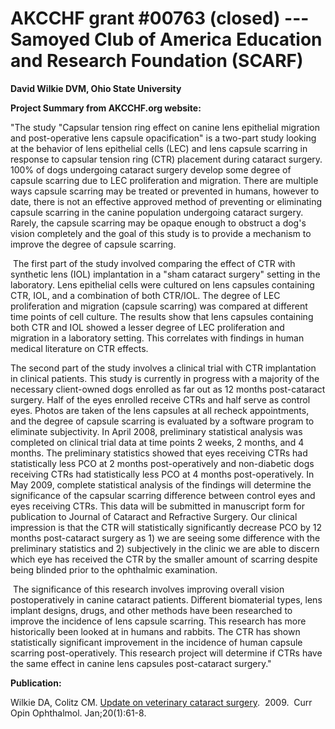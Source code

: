 
AKCCHF grant \#00763 (closed) ---  Samoyed Club of America Education and Research Foundation (SCARF)
===================================================================================================

**David Wilkie DVM, Ohio State University**

**Project Summary from AKCCHF.org website:**

"The study \"Capsular tension ring effect on canine lens epithelial
migration and post-operative lens capsule opacification\" is a two-part
study looking at the behavior of lens epithelial cells (LEC) and lens
capsule scarring in response to capsular tension ring (CTR) placement
during cataract surgery. 100% of dogs undergoing cataract surgery
develop some degree of capsule scarring due to LEC proliferation and
migration. There are multiple ways capsule scarring may be treated or
prevented in humans, however to date, there is not an effective approved
method of preventing or eliminating capsule scarring in the canine
population undergoing cataract surgery. Rarely, the capsule scarring may
be opaque enough to obstruct a dog\'s vision completely and the goal of
this study is to provide a mechanism to improve the degree of capsule
scarring.

 The first part of the study involved comparing the effect of CTR with
synthetic lens (IOL) implantation in a \"sham cataract surgery\" setting
in the laboratory. Lens epithelial cells were cultured on lens capsules
containing CTR, IOL, and a combination of both CTR/IOL. The degree of
LEC proliferation and migration (capsule scarring) was compared at
different time points of cell culture. The results show that lens
capsules containing both CTR and IOL showed a lesser degree of LEC
proliferation and migration in a laboratory setting. This correlates
with findings in human medical literature on CTR effects.

The second part of the study involves a clinical trial with CTR
implantation in clinical patients. This study is currently in progress
with a majority of the necessary client-owned dogs enrolled as far out
as 12 months post-cataract surgery. Half of the eyes enrolled receive
CTRs and half serve as control eyes. Photos are taken of the lens
capsules at all recheck appointments, and the degree of capsule scarring
is evaluated by a software program to eliminate subjectivity. In April
2008, preliminary statistical analysis was completed on clinical trial
data at time points 2 weeks, 2 months, and 4 months. The preliminary
statistics showed that eyes receiving CTRs had statistically less PCO at
2 months post-operatively and non-diabetic dogs receiving CTRs had
statistically less PCO at 4 months post-operatively. In May 2009,
complete statistical analysis of the findings will determine the
significance of the capsular scarring difference between control eyes
and eyes receiving CTRs. This data will be submitted in manuscript form
for publication to Journal of Cataract and Refractive Surgery. Our
clinical impression is that the CTR will statistically significantly
decrease PCO by 12 months post-cataract surgery as 1) we are seeing some
difference with the preliminary statistics and 2) subjectively in the
clinic we are able to discern which eye has received the CTR by the
smaller amount of scarring despite being blinded prior to the ophthalmic
examination.

 The significance of this research involves improving overall vision
postoperatively in canine cataract patients. Different biomaterial
types, lens implant designs, drugs, and other methods have been
researched to improve the incidence of lens capsule scarring. This
research has more historically been looked at in humans and rabbits. The
CTR has shown statistically significant improvement in the incidence of
human capsule scarring post-operatively. This research project will
determine if CTRs have the same effect in canine lens capsules
post-cataract surgery."

**Publication:**

Wilkie DA, Colitz CM. [Update on veterinary cataract
surgery](http://www.ncbi.nlm.nih.gov/pubmed/19077830).  2009.  Curr Opin
Ophthalmol. Jan;20(1):61-8.
